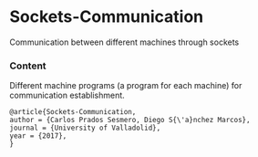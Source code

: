 # Sockets-Communication
Communication between different machines through sockets

### Content

Different machine programs (a program for each machine) for communication establishment.

```
@article{Sockets-Communication,
author = {Carlos Prados Sesmero, Diego S{\'a}nchez Marcos},
journal = {University of Valladolid},
year = {2017},
}
```
